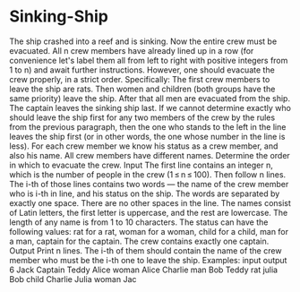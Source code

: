 # Sinking-Ship
 The ship crashed into a reef and is sinking. Now the entire crew must be evacuated. All n crew members have already lined up in a row (for convenience let's label them all from left to right with positive integers from 1 to n) and await further instructions. However, one should evacuate the crew properly, in a strict order. Specifically: The first crew members to leave the ship are rats. Then women and children (both groups have the same priority) leave the ship. After that all men are evacuated from the ship. The captain leaves the sinking ship last. If we cannot determine exactly who should leave the ship first for any two members of the crew by the rules from the previous paragraph, then the one who stands to the left in the line leaves the ship first (or in other words, the one whose number in the line is less). For each crew member we know his status as a crew member, and also his name. All crew members have different names. Determine the order in which to evacuate the crew. Input The first line contains an integer n, which is the number of people in the crew (1 ≤ n ≤ 100). Then follow n lines. The i-th of those lines contains two words — the name of the crew member who is i-th in line, and his status on the ship. The words are separated by exactly one space. There are no other spaces in the line. The names consist of Latin letters, the first letter is uppercase, and the rest are lowercase. The length of any name is from 1 to 10 characters. The status can have the following values: rat for a rat, woman for a woman, child for a child, man for a man, captain for the captain. The crew contains exactly one captain. Output Print n lines. The i-th of them should contain the name of the crew member who must be the i-th one to leave the ship. 
 Examples:
 input  output     
6
Jack Captain Teddy
Alice woman Alice
Charlie man Bob
Teddy rat julia
 Bob child Charlie 
 Julia woman Jac
